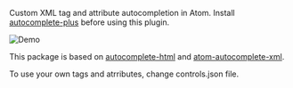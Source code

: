 Custom XML tag and attribute autocompletion in Atom. Install [autocomplete-plus](https://github.com/atom-community/autocomplete-plus) before using this plugin.

![Demo](https://lh4.googleusercontent.com/D3th2JJ93Du_MqkgSYnoDbsmj6yYq0b47ONfDFaUICvORPLQ2nN4PI_5_HIN2ueH9mVoRaOI3Ld4KsU=w1366-h629)

This package is based on [autocomplete-html](https://github.com/atom/autocomplete-html) and [atom-autocomplete-xml](https://github.com/pleonex/atom-autocomplete-xml).

To use your own tags and atrributes, change controls.json file.
